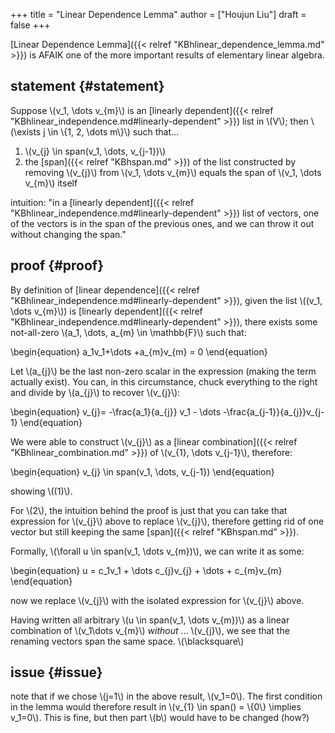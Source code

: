 +++
title = "Linear Dependence Lemma"
author = ["Houjun Liu"]
draft = false
+++

[Linear Dependence Lemma]({{< relref "KBhlinear_dependence_lemma.md" >}}) is AFAIK one of the more important results of elementary linear algebra.


## statement {#statement}

Suppose \\(v\_1, \dots v\_{m}\\) is an [linearly dependent]({{< relref "KBhlinear_independence.md#linearly-dependent" >}}) list in \\(V\\); then \\(\exists j \in \\{1, 2, \dots m\\}\\) such that...

1.  \\(v\_{j} \in span(v\_1, \dots, v\_{j-1})\\)
2.  the [span]({{< relref "KBhspan.md" >}}) of the list constructed by removing \\(v\_{j}\\) from \\(v\_1, \dots v\_{m}\\) equals the span of \\(v\_1, \dots v\_{m}\\) itself

intuition: "in a [linearly dependent]({{< relref "KBhlinear_independence.md#linearly-dependent" >}}) list of vectors, one of the vectors is in the span of the previous ones, and we can throw it out without changing the span."


## proof {#proof}

By definition of [linear dependence]({{< relref "KBhlinear_independence.md#linearly-dependent" >}}), given the list \\((v\_1, \dots v\_{m}\\)) is [linearly dependent]({{< relref "KBhlinear_independence.md#linearly-dependent" >}}), there exists some not-all-zero \\(a\_1, \dots, a\_{m} \in \mathbb{F}\\) such that:

\begin{equation}
a\_1v\_1+\dots +a\_{m}v\_{m} = 0
\end{equation}

Let \\(a\_{j}\\) be the last non-zero scalar in the expression (making the term actually exist). You can, in this circumstance, chuck everything to the right and divide by \\(a\_{j}\\) to recover \\(v\_{j}\\):

\begin{equation}
v\_{j}= -\frac{a\_1}{a\_{j}} v\_1 - \dots -\frac{a\_{j-1}}{a\_{j}}v\_{j-1}
\end{equation}

We were able to construct \\(v\_{j}\\) as a [linear combination]({{< relref "KBhlinear_combination.md" >}}) of \\(v\_{1}, \dots v\_{j-1}\\), therefore:

\begin{equation}
v\_{j} \in span(v\_1, \dots, v\_{j-1})
\end{equation}

showing \\((1)\\).

For \\(2\\), the intuition behind the proof is just that you can take that expression for \\(v\_{j}\\) above to replace \\(v\_{j}\\), therefore getting rid of one vector but still keeping the same [span]({{< relref "KBhspan.md" >}}).

Formally, \\(\forall u \in span(v\_1, \dots v\_{m})\\), we can write it as some:

\begin{equation}
u = c\_1v\_1 + \dots c\_{j}v\_{j} + \dots + c\_{m}v\_{m}
\end{equation}

now we replace \\(v\_{j}\\) with the isolated expression for \\(v\_{j}\\) above.

Having written all arbitrary \\(u \in span(v\_1, \dots v\_{m})\\) as a linear combination of \\(v\_1\dots v\_{m}\\) _without_ ... \\(v\_{j}\\), we see that the renaming vectors span the same space. \\(\blacksquare\\)


## issue {#issue}

note that if we chose \\(j=1\\) in the above result, \\(v\_1=0\\). The first condition in the lemma would therefore result in \\(v\_{1} \in span() = \\{0\\} \implies v\_1=0\\). This is fine, but then part \\(b\\) would have to be changed (how?)